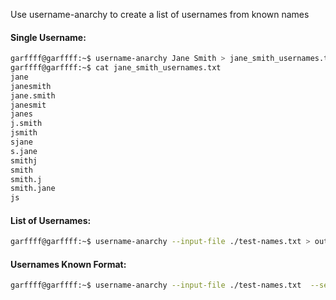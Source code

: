 Use username-anarchy to create a list of usernames from known names
#### Single Username:

```bash
garffff@garffff:~$ username-anarchy Jane Smith > jane_smith_usernames.txt
garffff@garffff:~$ cat jane_smith_usernames.txt 
jane
janesmith
jane.smith
janesmit
janes
j.smith
jsmith
sjane
s.jane
smithj
smith
smith.j
smith.jane
js
```
#### List of Usernames:

```bash
garffff@garffff:~$ username-anarchy --input-file ./test-names.txt > outfile.txt
```
#### Usernames Known Format:

```bash
garffff@garffff:~$ username-anarchy --input-file ./test-names.txt  --select-format first.last > outfile.txt
```



